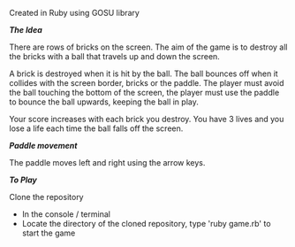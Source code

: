 Created in Ruby using GOSU library

***The Idea***

There are rows of bricks on the screen. The aim of the game is to 
destroy all the bricks with a ball that travels up and down the screen.
 
A brick is destroyed when it is hit by the ball. The ball bounces off when it
collides with the screen border, bricks or the paddle. The player must avoid 
the ball touching the bottom of the screen, the player must use the paddle 
to bounce the ball upwards, keeping the ball in play.

Your score increases with each brick you destroy. You have 3 lives and you lose
a life each time the ball falls off the screen.

***Paddle movement***

The paddle moves left and right using the arrow keys. 

***To Play***

Clone the repository
 - In the console / terminal
 - Locate the directory of the cloned repository, type 'ruby game.rb' to start the game
